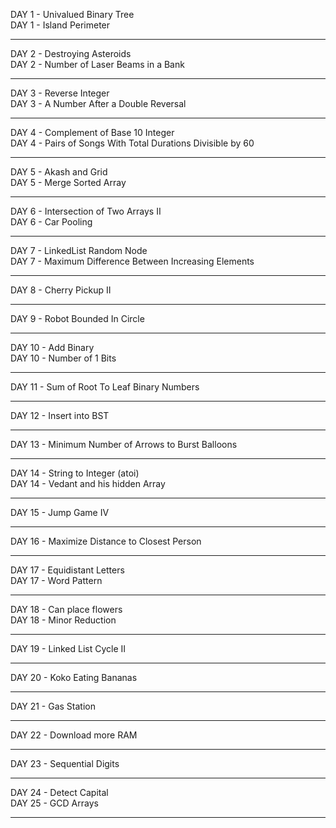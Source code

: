 DAY 1 - Univalued Binary Tree<br>
DAY 1 - Island Perimeter<br>
<hr>
DAY 2 - Destroying Asteroids<br>
DAY 2 - Number of Laser Beams in a Bank<br>
<hr>
DAY 3 - Reverse Integer<br>
DAY 3 - A Number After a Double Reversal<br>
<hr>
DAY 4 - Complement of Base 10 Integer<br>
DAY 4 - Pairs of Songs With Total Durations Divisible by 60<br>
<hr>
DAY 5 - Akash and Grid<br>
DAY 5 - Merge Sorted Array<br>
<hr>
DAY 6 - Intersection of Two Arrays II<br>
DAY 6 - Car Pooling<br>
<hr>
DAY 7 - LinkedList Random Node<br>
DAY 7 - Maximum Difference Between Increasing Elements<br>
<hr>
DAY 8 - Cherry Pickup II<br>
<hr>
DAY 9 - Robot Bounded In Circle<br>
<hr>
DAY 10 - Add Binary<br>
DAY 10 - Number of 1 Bits<br>
<hr>
DAY 11 - Sum of Root To Leaf Binary Numbers<br>
<hr>
DAY 12 - Insert into BST<br>
<hr>
DAY 13 - Minimum Number of Arrows to Burst Balloons<br>
<hr>
DAY 14 - String to Integer (atoi)<br>
DAY 14 - Vedant and his hidden Array<br>
<hr>
DAY 15 - Jump Game IV<br>
<hr>
DAY 16 - Maximize Distance to Closest Person<br>
<hr>
DAY 17 - Equidistant Letters<br>
DAY 17 - Word Pattern<br>
<hr>
DAY 18 - Can place flowers<br>
DAY 18 - Minor Reduction<br>
<hr>
DAY 19 - Linked List Cycle II<br>
<hr>
DAY 20 - Koko Eating Bananas<br>
<hr>
DAY 21 - Gas Station<br>
<hr>
DAY 22 - Download more RAM
<br><hr>
DAY 23 - Sequential Digits<br><hr>

DAY 24 - Detect Capital<br>
DAY 25 - GCD Arrays<br><hr>
